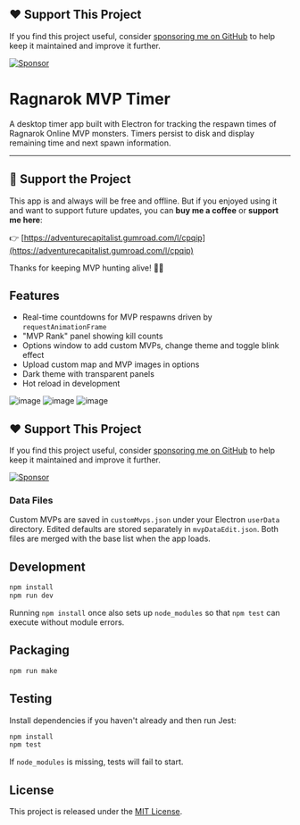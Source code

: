 ## ❤️ Support This Project

If you find this project useful, consider [sponsoring me on GitHub](https://github.com/sponsors/cinprens) to help keep it maintained and improve it further.

[![Sponsor](https://img.shields.io/badge/Sponsor-❤️-red)](https://github.com/sponsors/cinprens)



# Ragnarok MVP Timer

A desktop timer app built with Electron for tracking the respawn times of Ragnarok Online MVP monsters. Timers persist to disk and display remaining time and next spawn information.

---

## 💖 Support the Project

This app is and always will be free and offline. But if you enjoyed using it and want to support future updates, you can **buy me a coffee** or **support me here**:

👉 [https://adventurecapitalist.gumroad.com/l/cpqip](https://adventurecapitalist.gumroad.com/l/cpqip)

Thanks for keeping MVP hunting alive! 🏹🐺


## Features
- Real-time countdowns for MVP respawns
  driven by `requestAnimationFrame`
- "MVP Rank" panel showing kill counts
- Options window to add custom MVPs, change theme and toggle blink effect
- Upload custom map and MVP images in options
- Dark theme with transparent panels
- Hot reload in development


![image](https://github.com/user-attachments/assets/49f9c9c9-0aab-41cc-a7ea-2399e8f3843a)
![image](https://github.com/user-attachments/assets/135c8dc4-0b81-4b0a-8c8a-a677498b8a82)
![image](https://github.com/user-attachments/assets/0aefb0d5-8f5b-4810-ada9-0827c41aefdd)





## ❤️ Support This Project

If you find this project useful, consider [sponsoring me on GitHub](https://github.com/sponsors/cinprens) to help keep it maintained and improve it further.

[![Sponsor](https://img.shields.io/badge/Sponsor-❤️-red)](https://github.com/sponsors/cinprens)



### Data Files
Custom MVPs are saved in `customMvps.json` under your Electron `userData`
directory. Edited defaults are stored separately in `mvpDataEdit.json`. Both
files are merged with the base list when the app loads.

## Development
```bash
npm install
npm run dev
```
Running `npm install` once also sets up `node_modules` so that
`npm test` can execute without module errors.

## Packaging
```bash
npm run make
```

## Testing
Install dependencies if you haven't already and then run Jest:

```bash
npm install
npm test
```
If `node_modules` is missing, tests will fail to start.

## License
This project is released under the [MIT License](LICENSE).

